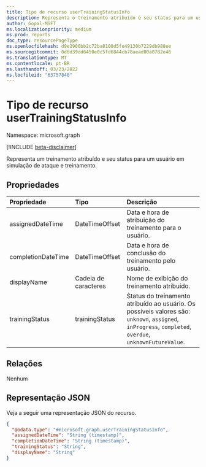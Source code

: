 ```yaml
---
title: Tipo de recurso userTrainingStatusInfo
description: Representa o treinamento atribuído e seu status para um usuário em simulação de ataque e treinamento.
author: Gopal-MSFT
ms.localizationpriority: medium
ms.prod: reports
doc_type: resourcePageType
ms.openlocfilehash: d9e2900bb2c72ba8100d5fe49130b7229db988ee
ms.sourcegitcommit: 0d6d39dd6450e0c5fd6844cb78aead00a0782e46
ms.translationtype: MT
ms.contentlocale: pt-BR
ms.lasthandoff: 03/23/2022
ms.locfileid: "63757840"
---
```

# <a name="usertrainingstatusinfo-resource-type"></a>Tipo de recurso userTrainingStatusInfo

Namespace: microsoft.graph

[!INCLUDE [beta-disclaimer](../../includes/beta-disclaimer.md)]

Representa um treinamento atribuído e seu status para um usuário em simulação de ataque e treinamento.

## <a name="properties"></a>Propriedades
|Propriedade|Tipo|Descrição|
|:---|:---|:---|
|assignedDateTime|DateTimeOffset|Data e hora de atribuição do treinamento para o usuário.|
|completionDateTime|DateTimeOffset|Data e hora de conclusão do treinamento pelo usuário.|
|displayName|Cadeia de caracteres|Nome de exibição do treinamento atribuído.|
|trainingStatus|trainingStatus|Status do treinamento atribuído ao usuário. Os possíveis valores são: `unknown`, `assigned`, `inProgress`, `completed`, `overdue`, `unknownFutureValue`.|

## <a name="relationships"></a>Relações
Nenhum

## <a name="json-representation"></a>Representação JSON
Veja a seguir uma representação JSON do recurso.
<!-- {
  "blockType": "resource",
  "@odata.type": "microsoft.graph.userTrainingStatusInfo"
}
-->
``` json
{
  "@odata.type": "#microsoft.graph.userTrainingStatusInfo",
  "assignedDateTime": "String (timestamp)",
  "completionDateTime": "String (timestamp)",
  "trainingStatus": "String",
  "displayName": "String"
}
```

